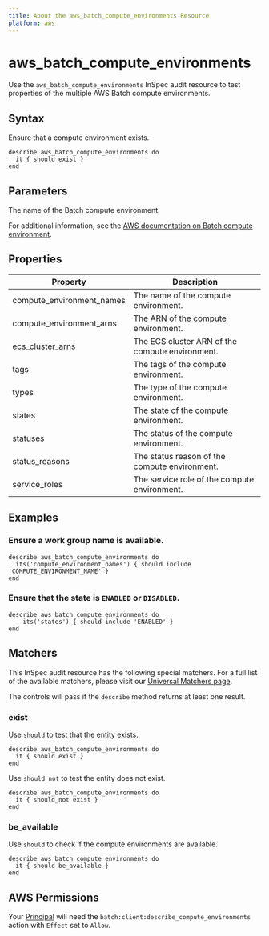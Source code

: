```yaml
---
title: About the aws_batch_compute_environments Resource
platform: aws
---
```


# aws\_batch\_compute\_environments

Use the `aws_batch_compute_environments` InSpec audit resource to test properties of the multiple AWS Batch compute environments.

## Syntax

Ensure that a compute environment exists.

    describe aws_batch_compute_environments do
      it { should exist }
    end

## Parameters

The name of the Batch compute environment.

For additional information, see the [AWS documentation on Batch compute environment](https://docs.aws.amazon.com/AWSCloudFormation/latest/UserGuide/aws-resource-batch-computeenvironment.html).

## Properties

| Property | Description|
| --- | --- |
| compute_environment_names | The name of the compute environment. |
| compute_environment_arns | The ARN of the compute environment. |
| ecs_cluster_arns | The ECS cluster ARN of the compute environment. |
| tags | The tags of the compute environment. |
| types | The type of the compute environment. |
| states | The state of the compute environment. |
| statuses | The status of the compute environment. |
| status_reasons | The status reason of the compute environment. |
| service_roles | The service role of the compute environment. |

## Examples

### Ensure a work group name is available.

    describe aws_batch_compute_environments do
      its('compute_environment_names') { should include 'COMPUTE_ENVIRONMENT_NAME' }
    end

### Ensure that the state is `ENABLED` or `DISABLED`.

    describe aws_batch_compute_environments do
        its('states') { should include 'ENABLED' }
    end
## Matchers

This InSpec audit resource has the following special matchers. For a full list of the available matchers, please visit our [Universal Matchers page](https://www.inspec.io/docs/reference/matchers/).

The controls will pass if the `describe` method returns at least one result.

### exist

Use `should` to test that the entity exists.

    describe aws_batch_compute_environments do
      it { should exist }
    end

Use `should_not` to test the entity does not exist.

    describe aws_batch_compute_environments do
      it { should_not exist }
    end

### be_available

Use `should` to check if the compute environments are available.

    describe aws_batch_compute_environments do
      it { should be_available }
    end

## AWS Permissions

Your [Principal](https://docs.aws.amazon.com/IAM/latest/UserGuide/intro-structure.html#intro-structure-principal) will need the `batch:client:describe_compute_environments` action with `Effect` set to `Allow`.
